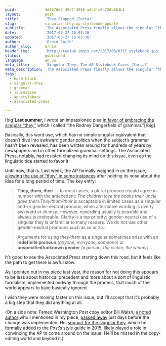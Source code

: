 ```yaml
---
uuid:             ddf07667-49d7-4086-a4c3-c8a720b654b1
layout:           post
title:            'They Stopped (Sorta)'
slug:             singular-they-ap-stylebook-update
subtitle:         'The Associated Press finally allows the singular “they” in some limited instances—a big move in the world of copy-editing.'
date:             '2017-03-27 15:03:26'
updated:          '2017-03-27 15:03:36'
author:           'Ernie Smith'
author_slug:      ernie
header_img:       'http://tedium.imgix.net/2017/03/0327_stylebook.jpg'
status:           published
language:         en_US
meta_title:       'Singular They: The AP Stylebook Caves (Sorta)'
meta_description: 'The Associated Press finally allows the singular “they” in some limited instances—a big move in the world of copy-editing.'
tags:
  - hash-blurb
  - singular-they
  - grammar
  - journalism
  - ap-stylebook
  - associated-press

---
```


[big]**Last summer,** I wrote an impassioned plea [in favor of embracing the singular “they,”](http://tedium.co/2016/08/04/singular-they-grammar-copy-editing/) which I called “the Rodney Dangerfield of grammar.”[/big]

Basically, this word use, which has no simple singular equivalent that doesn’t dive into awkward gender politics when the subject’s grammar hasn’t been revealed, has been written around for hundreds of years by newspapers and in other formalized grammar settings. The Associated Press, notably, had resisted changing its mind on this issue, even as the linguistic tide started to favor it.

Until now, that is. Last week, the AP formally weighed in on the issue, [allowing the use of “they” in some instances](https://blog.ap.org/products-and-services/making-a-case-for-a-singular-they) after holding its nose about the idea for a long period of time. The key entry:

> **They, them, their** — In most cases, a plural pronoun should agree in number with the antecedent: *The children love the books their uncle gave them.They/them/their* is acceptable in limited cases as a singular and-or gender-neutral pronoun, when alternative wording is overly awkward or clumsy. However, rewording usually is possible and always is preferable. Clarity is a top priority; gender-neutral use of a singular they is unfamiliar to many readers. We do not use other gender-neutral pronouns such as *xe* or *ze*…
> 
> Arguments for using *they/them* as a singular sometimes arise with an **indefinite pronoun** *(anyone, everyone, someone)* or **unspecified/unknown gender** *(a person, the victim, the winner)*…

It’s good to see the Associated Press starting down this road, but it feels like the path to get there is awful slow. 

As I pointed out in [my piece last year](http://tedium.co/2016/08/04/singular-they-grammar-copy-editing/), the reason for not doing this appears to be less about historical precedent and more about a sort of linguistic formalism, implemented midway through the process, that much of the world appears to have basically ignored.

I wish they were moving faster on this issue, but I’ll accept that it’s probably a big step that they did anything at all.

(On a side note: Famed Washington Post copy editor Bill Walsh, [a noted author](http://amzn.to/2nqDL9p) who I mentioned in my piece, [passed away](https://www.washingtonpost.com/local/bill-walsh-copy-editor-and-witty-authority-on-language-dies-at-55/2017/03/15/6bf9dea4-002e-11e7-8ebe-6e0dbe4f2bca_story.html?utm_term=.64ea5c0bdb75) just days before the change was implemented. His [support for the singular they](https://www.washingtonpost.com/opinions/the-post-drops-the-mike--and-the-hyphen-in-e-mail/2015/12/04/ccd6e33a-98fa-11e5-8917-653b65c809eb_story.html?tid=a_inl), which he formally added to the *Post*’s style guide in 2015, likely played a role in convincing the AP to come around on the issue. He’ll be missed in the copy-editing world and beyond it.)

